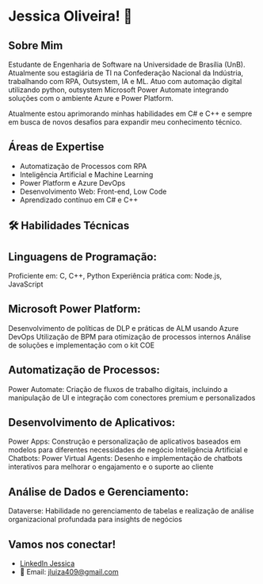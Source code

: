 # Jessica Oliveira! 👋

## Sobre Mim
Estudante de Engenharia de Software na Universidade de Brasília (UnB). Atualmente sou estagiária de TI na Confederação Nacional da Indústria, trabalhando com RPA, Outsystem, IA e ML. Atuo com automação digital utilizando python, outsystem Microsoft Power Automate integrando soluções com o ambiente Azure e Power Platform.

Atualmente estou aprimorando minhas habilidades em C# e C++ e sempre em busca de novos desafios para expandir meu conhecimento técnico.

## Áreas de Expertise
- Automatização de Processos com RPA
- Inteligência Artificial e Machine Learning
- Power Platform e Azure DevOps
- Desenvolvimento Web: Front-end, Low Code
- Aprendizado contínuo em C# e C++

## 🛠 Habilidades Técnicas
## Linguagens de Programação:
Proficiente em: C, C++, Python
Experiência prática com: Node.js, JavaScript
## Microsoft Power Platform:
Desenvolvimento de políticas de DLP e práticas de ALM usando Azure DevOps
Utilização de BPM para otimização de processos internos
Análise de soluções e implementação com o kit COE
## Automatização de Processos:
Power Automate: Criação de fluxos de trabalho digitais, incluindo a manipulação de UI e integração com conectores premium e personalizados
## Desenvolvimento de Aplicativos:
Power Apps: Construção e personalização de aplicativos baseados em modelos para diferentes necessidades de negócio
Inteligência Artificial e Chatbots:
Power Virtual Agents: Desenho e implementação de chatbots interativos para melhorar o engajamento e o suporte ao cliente
## Análise de Dados e Gerenciamento:
Dataverse: Habilidade no gerenciamento de tabelas e realização de análise organizacional profundada para insights de negócios

## Vamos nos conectar!
- [LinkedIn Jessica](https://www.linkedin.com/in/jessica-luiza-b561641ab/)
- 📧 Email: jluiza409@gmail.com



